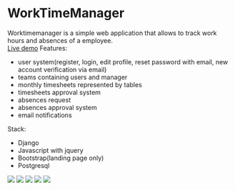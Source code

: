# WorkTimeManager
Worktimemanager is a simple web application that allows to track work hours and absences of a employee.<br>
<a href="https://worktimemanager.herokuapp.com/">Live demo</a>
Features:
<ul>
  <li>user system(register, login, edit profile, reset password with email, new account verification via email) </li>
  <li>teams containing users and manager</li>
  <li>monthly timesheets represented by tables</li>
  <li>timesheets approval system</li>
  <li>absences request</li>
  <li>absences approval system</li>
  <li>email notifications</li>
</ul>
Stack:
<ul>
  <li>Django</li>
  <li>Javascript with jquery</li>
  <li>Bootstrap(landing page only)</li>
  <li>Postgresql</li>
</ul>
<img src="https://user-images.githubusercontent.com/95509927/161322304-50aa2e66-1d86-4068-b164-8eaac794d6ac.png"/>
<img src="https://user-images.githubusercontent.com/95509927/161322305-de8fe873-e2f3-477d-a169-37f668041e0e.png"/>
<img src="https://user-images.githubusercontent.com/95509927/161322303-1553a7a0-3e38-4cb2-a5d2-dc7264f25263.png"/>
<img src="https://user-images.githubusercontent.com/95509927/161322297-df0736cc-e200-4281-87cf-e904abeea26a.png"/>
<img src="https://user-images.githubusercontent.com/95509927/161322306-d3209419-a762-4062-bc76-aef4e396f72c.png"/>

